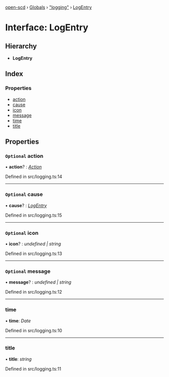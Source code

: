 [open-scd](../README.md) › [Globals](../globals.md) › ["logging"](../modules/_logging_.md) › [LogEntry](_logging_.logentry.md)

# Interface: LogEntry

## Hierarchy

* **LogEntry**

## Index

### Properties

* [action](_logging_.logentry.md#optional-action)
* [cause](_logging_.logentry.md#optional-cause)
* [icon](_logging_.logentry.md#optional-icon)
* [message](_logging_.logentry.md#optional-message)
* [time](_logging_.logentry.md#time)
* [title](_logging_.logentry.md#title)

## Properties

### `Optional` action

• **action**? : *[Action](../modules/_foundation_.md#action)*

Defined in src/logging.ts:14

___

### `Optional` cause

• **cause**? : *[LogEntry](_logging_.logentry.md)*

Defined in src/logging.ts:15

___

### `Optional` icon

• **icon**? : *undefined | string*

Defined in src/logging.ts:13

___

### `Optional` message

• **message**? : *undefined | string*

Defined in src/logging.ts:12

___

###  time

• **time**: *Date*

Defined in src/logging.ts:10

___

###  title

• **title**: *string*

Defined in src/logging.ts:11
